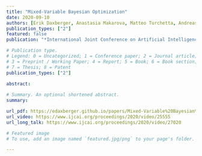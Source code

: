 ```yaml
---
title: "Mixed-Variable Bayesian Optimization"
date: 2020-09-10
authors: [Erik Daxberger, Anastasia Makarova, Matteo Turchetta, Andreas Krause]
publication_types: ["2"]
featured: false
publication: "*International Joint Conference on Artificial Intelligence (IJCAI)*"

# Publication type.
# Legend: 0 = Uncategorized; 1 = Conference paper; 2 = Journal article;
# 3 = Preprint / Working Paper; 4 = Report; 5 = Book; 6 = Book section;
# 7 = Thesis; 8 = Patent
publication_types: ["2"]

abstract:
  
# Summary. An optional shortened abstract.
summary: 

url_pdf: https://edaxberger.github.io/papers/Mixed-Variable%20Bayesian%20Optimization.pdf
url_video: https://www.ijcai.org/proceedings/2020/video/25555
url_long_talk: https://www.ijcai.org/proceedings/2020/video/27020

# Featured image
# To use, add an image named `featured.jpg/png` to your page's folder.

---
```

